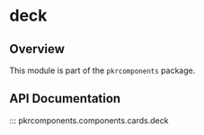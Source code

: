 # deck

## Overview

This module is part of the `pkrcomponents` package.

## API Documentation

::: pkrcomponents.components.cards.deck
